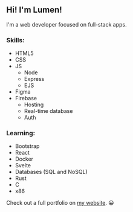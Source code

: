 ## Hi! I'm Lumen!

I'm a web developer focused on full-stack apps.

### Skills:
- HTML5
- CSS
- JS
  - Node
  - Express
  - EJS
- Figma
- Firebase
  - Hosting
  - Real-time database
  - Auth

### Learning:
- Bootstrap
- React
- Docker
- Svelte
- Databases (SQL and NoSQL)
- Rust
- C
- x86

Check out a full portfolio on [my website](https:lumenkeyes.com). 😀
